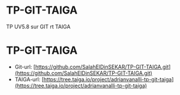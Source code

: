 # TP-GIT-TAIGA
TP UV5.8 sur GIT rt TAIGA

  # TP-GIT-TAIGA

  * Git-url: [https://github.com/SalahElDinSEKAR/TP-GIT-TAIGA.git](https://github.com/SalahElDinSEKAR/TP-GIT-TAIGA.git)
  * TAIGA-url: [https://tree.taiga.io/project/adrianvanalli-tp-git-taiga](https://tree.taiga.io/project/adrianvanalli-tp-git-taiga)
